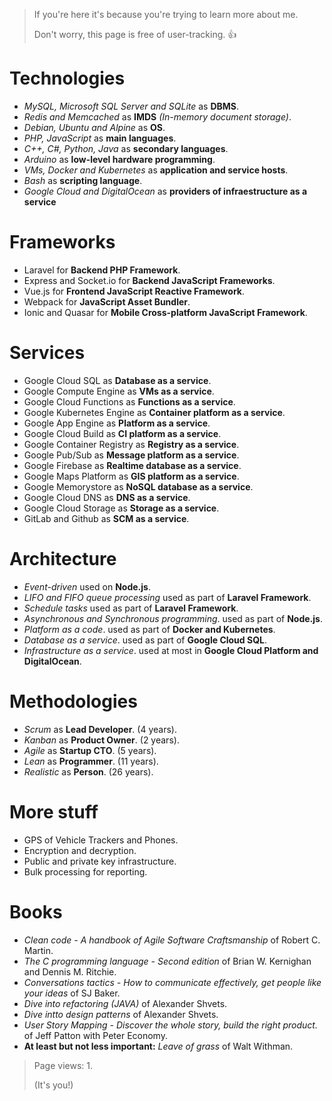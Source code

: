 > If you're here it's because you're trying to learn more about me. 
> 
> Don't worry, this page is free of user-tracking. 👍

# Technologies

- *MySQL, Microsoft SQL Server and SQLite* as **DBMS**.
- *Redis and Memcached* as **IMDS** *(In-memory document storage)*.
- *Debian, Ubuntu and Alpine* as **OS**.
- *PHP, JavaScript* as **main languages**.
- *C++, C#, Python, Java* as **secondary languages**.
- *Arduino* as **low-level hardware programming**.
- *VMs, Docker and Kubernetes* as **application and service hosts**.
- *Bash* as **scripting language**.
- *Google Cloud and DigitalOcean* as **providers of infraestructure as a service**

# Frameworks

- Laravel for **Backend PHP Framework**.
- Express and Socket.io for **Backend JavaScript Frameworks**.
- Vue.js for **Frontend JavaScript Reactive Framework**.
- Webpack for **JavaScript Asset Bundler**.
- Ionic and Quasar for **Mobile Cross-platform JavaScript Framework**.

# Services

- Google Cloud SQL as **Database as a service**.
- Google Compute Engine as **VMs as a service**.
- Google Cloud Functions as **Functions as a service**.
- Google Kubernetes Engine as **Container platform as a service**.
- Google App Engine as **Platform as a service**.
- Google Cloud Build as **CI platform as a service**.
- Google Container Registry as **Registry as a service**.
- Google Pub/Sub as **Message platform as a service**.
- Google Firebase as **Realtime database as a service**.
- Google Maps Platform as **GIS platform as a service**.
- Google Memorystore as **NoSQL database as a service**.
- Google Cloud DNS as **DNS as a service**.
- Google Cloud Storage as **Storage as a service**.
- GitLab and Github as **SCM as a service**.

# Architecture

- *Event-driven* used on **Node.js**.
- *LIFO and FIFO queue processing* used as part of **Laravel Framework**.
- *Schedule tasks* used as part of **Laravel Framework**.
- *Asynchronous and Synchronous programming*. used as part of **Node.js**.
- *Platform as a code*. used as part of **Docker and Kubernetes**.
- *Database as a service*. used as part of **Google Cloud SQL**.
- *Infrastructure as a service*. used at most in **Google Cloud Platform and DigitalOcean**.

# Methodologies

- *Scrum* as **Lead Developer**. (4 years).
- *Kanban* as **Product Owner**. (2 years).
- *Agile* as **Startup CTO**. (5 years).
- *Lean* as **Programmer**. (11 years).
- *Realistic* as **Person**. (26 years).

# More stuff

- GPS of Vehicle Trackers and Phones.
- Encryption and decryption.
- Public and private key infrastructure.
- Bulk processing for reporting.

# Books
- *Clean code - A handbook of Agile Software Craftsmanship* of Robert C. Martin.
- *The C programming language - Second edition* of Brian W. Kernighan and Dennis M. Ritchie.
- *Conversations tactics - How to communicate effectively, get people like your ideas* of SJ Baker.
- *Dive into refactoring (JAVA)* of Alexander Shvets.
- *Dive intto design patterns* of Alexander Shvets.
- *User Story Mapping - Discover the whole story, build the right product.* of Jeff Patton with Peter Economy.
- **At least but not less important:** *Leave of grass* of Walt Withman.

> Page views: 1. 
> 
> (It's you!)
